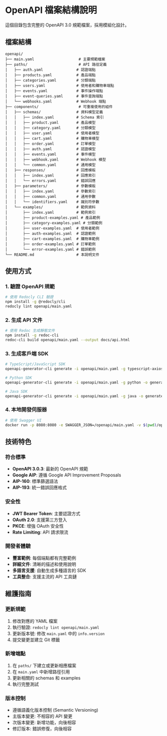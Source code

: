 # OpenAPI 檔案結構說明
這個目錄包含完整的 OpenAPI 3.0 規範檔案，採用模組化設計。

## 檔案結構
```
openapi/
├── main.yaml                    # 主要規範檔案
├── paths/                       # API 路徑定義
│   ├── auth.yaml               # 認證端點
│   ├── products.yaml           # 產品端點
│   ├── categories.yaml         # 分類端點
│   ├── users.yaml              # 使用者和購物車端點
│   ├── events.yaml             # 事件操作端點
│   ├── event-queries.yaml      # 事件查詢端點
│   └── webhooks.yaml           # Webhook 端點
├── components/                  # 可重複使用的組件
│   ├── schemas/                # 資料模型定義
│   │   ├── index.yaml          # Schema 索引
│   │   ├── product.yaml        # 產品模型
│   │   ├── category.yaml       # 分類模型
│   │   ├── user.yaml           # 使用者模型
│   │   ├── cart.yaml           # 購物車模型
│   │   ├── order.yaml          # 訂單模型
│   │   ├── auth.yaml           # 認證模型
│   │   ├── events.yaml         # 事件模型
│   │   ├── webhook.yaml        # Webhook 模型
│   │   └── common.yaml         # 通用模型
│   ├── responses/              # 回應模板
│   │   ├── index.yaml          # 回應索引
│   │   └── errors.yaml         # 錯誤回應
│   ├── parameters/             # 參數模板
│   │   ├── index.yaml          # 參數索引
│   │   ├── common.yaml         # 通用參數
│   │   └── identifiers.yaml    # 識別符參數
│   └── examples/               # 範例資料
│       ├── index.yaml          # 範例索引
│       ├── product-examples.yaml # 產品範例
│       ├── category-examples.yaml # 分類範例
│       ├── user-examples.yaml  # 使用者範例
│       ├── auth-examples.yaml  # 認證範例
│       ├── cart-examples.yaml  # 購物車範例
│       ├── order-examples.yaml # 訂單範例
│       └── error-examples.yaml # 錯誤範例
└── README.md                   # 本說明文件
```

## 使用方式

### 1. 驗證 OpenAPI 規範
```bash
# 使用 Redocly CLI 驗證
npm install -g @redocly/cli
redocly lint openapi/main.yaml
```

### 2. 生成 API 文件
```bash
# 使用 Redoc 生成靜態文件
npm install -g redoc-cli
redoc-cli build openapi/main.yaml --output docs/api.html
```

### 3. 生成客戶端 SDK
```bash
# TypeScript/JavaScript SDK
openapi-generator-cli generate -i openapi/main.yaml -g typescript-axios -o generated/typescript-client

# Python SDK
openapi-generator-cli generate -i openapi/main.yaml -g python -o generated/python-client

# Java SDK
openapi-generator-cli generate -i openapi/main.yaml -g java -o generated/java-client
```

### 4. 本地開發伺服器
```bash
# 使用 Swagger UI
docker run -p 8080:8080 -e SWAGGER_JSON=/openapi/main.yaml -v $(pwd)/openapi:/openapi swaggerapi/swagger-ui
```

## 技術特色

### 符合標準
- **OpenAPI 3.0.3**: 最新的 OpenAPI 規範
- **Google AIP**: 遵循 Google API Improvement Proposals
- **AIP-160**: 標準篩選語法 
- **AIP-193**: 統一錯誤回應格式

### 安全性
- **JWT Bearer Token**: 主要認證方式
- **OAuth 2.0**: 支援第三方登入
- **PKCE**: 增強 OAuth 安全性
- **Rate Limiting**: API 請求限流

### 開發者體驗
- **豐富範例**: 每個端點都有完整範例
- **詳細文件**: 清晰的描述和使用說明
- **多語言支援**: 自動生成多種語言的 SDK
- **工具整合**: 支援主流的 API 工具鏈

## 維護指南

### 更新規範
1. 修改對應的 YAML 檔案
2. 執行驗證: `redocly lint openapi/main.yaml`
3. 更新版本號: 修改 `main.yaml` 中的 `info.version`
4. 提交變更並建立 Git 標籤

### 新增端點
1. 在 `paths/` 下建立或更新相應檔案
2. 在 `main.yaml` 中新增路徑引用
3. 更新相關的 schemas 和 examples
4. 執行完整測試

### 版本控制
- 遵循語義化版本控制 (Semantic Versioning)
- 主版本變更: 不相容的 API 變更
- 次版本變更: 新增功能，向後相容
- 修訂版本: 錯誤修復，向後相容